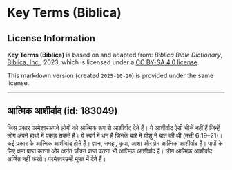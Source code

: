 # Key Terms (Biblica)

## License Information

**Key Terms (Biblica)** is based on and adapted from: _Biblica Bible Dictionary_, [Biblica, Inc.](https://www.biblica.com/), 2023, which is licensed under a [CC BY-SA 4.0 license](https://creativecommons.org/licenses/by-sa/4.0/legalcode.en).

This markdown version (created `2025-10-20`) is provided under the same license.



--------------------------------

## आत्मिक आशीर्वाद (id: 183049)

जिस प्रकार परमेश्‍वरअपने लोगों को आत्मिक रूप से आशीर्वाद देते हैं। ये आशीर्वाद ऐसी चीजें नहीं हैं जिन्हें लोग अपने हाथों में पकड़ सकते हैं। ये स्वर्ग में धन हैं जिनके बारे में यीशु ने बात की थी (मत्ती 6:19–21\)। कई प्रकार के आत्मिक आशीर्वाद होते हैं। ज्ञान, समझ, कृपा, आशा और प्रेम आत्मिक आशीर्वाद हैं। पापों के लिए क्षमा प्राप्त करना और अनंत जीवन प्राप्त करना भी आत्मिक आशीर्वाद हैं। लोग आत्मिक आशीर्वाद अर्जित नहीं करते। परमेश्‍वरउन्हें मुफ्त में देते हैं।


